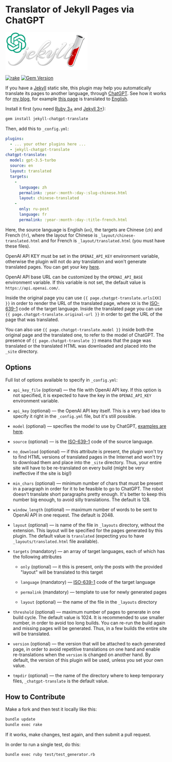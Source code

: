 # Translator of Jekyll Pages via ChatGPT

![logo](logo.png)

[![rake](https://github.com/yegor256/jekyll-chatgpt-translate/actions/workflows/rake.yml/badge.svg)](https://github.com/yegor256/jekyll-chatgpt-translate/actions/workflows/rake.yml)
[![Gem Version](https://badge.fury.io/rb/jekyll-chatgpt-translate.svg)](http://badge.fury.io/rb/jekyll-chatgpt-translate)

If you have a [Jekyll](https://jekyllrb.com/) static site,
this plugin may help you automatically
translate its pages to another language, through
[ChatGPT](https://chat.openai.com/). See how it
works for [my blog](https://github.com/yegor256/ru.yegor256.com),
for example [this page](https://ru.yegor256.com/2023-08-13-dictators.html)
is translated to
[English](https://ru.yegor256.com/english/2023-08-13-dictators.html).

Install it first (you need
[Ruby 3+](https://www.ruby-lang.org/en/news/2020/12/25/ruby-3-0-0-released/)
and [Jekyll 3+](https://jekyllrb.com/)):

```bash
gem install jekyll-chatgpt-translate
```

Then, add this to `_config.yml`:

```yaml
plugins:
  - ... your other plugins here ...
  - jekyll-chatgpt-translate
chatgpt-translate:
  model: gpt-3.5-turbo
  source: en
  layout: translated
  targets: 
    - 
      language: zh
      permalink: :year-:month-:day-:slug-chinese.html
      layout: chinese-translated
    - 
      only: ru-post
      language: fr
      permalink: :year-:month-:day-:title-french.html
```

Here, the source language is English (`en`), the targets are
Chinese (`zh`) and French (`fr`),
where the layout for Chinese is `_layout/chinese-translated.html` and for
French is `_layout/translated.html` (you must have these files).

OpenAI API KEY must be set in the `OPENAI_API_KEY` environment variable,
otherwise
the plugin will not do any translation and won't generate translated pages.
You can get your key
[here][open-ai].

OpenAI API base URL can be customized by the `OPENAI_API_BASE`
environment variable.
If this variable is not set, the default value is `https://api.openai.com/`.

Inside the original page you can use `{{ page.chatgpt-translate.urls[XX] }}`
in order to render the URL
of the translated page, where `XX` is the [ISO-639-1][iso-639]
code of the target language.
Inside the translated page you can use
`{{ page.chatgpt-translate.original-url }}` in order
to get the URL of the page that was translated.

You can also use `{{ page.chatgpt-translate.model }}`
inside both the original page and the translated one,
to refer to the model of ChatGPT.
The presence of `{{ page.chatgpt-translate }}` means that the
page was translated or the translated HTML was downloaded
and placed into the `_site` directory.

## Options

Full list of options available to specify in `_config.yml`:

* `api_key_file` (optional) — the file with OpenAI API key.
If this option is not specified,
  it is expected to have the key in the `OPENAI_API_KEY` environment variable.

* `api_key` (optional) — the OpenAI API key itself. This is a very bad idea to
  specify it right in the `_config.yml` file, but it's still possible.

* `model` (optional) — specifies the model to use by ChatGPT,
  [examples are here](https://github.com/alexrudall/ruby-openai#models).

* `source` (optional) — is the [ISO-639-1][iso-639] code of the source language.

* `no_download` (optional) — if this attribute is present, the plugin won't try
  to find HTML versions of translated pages in the Internet and won't try to
  download them and place into the `_site` directory. Thus, your entire site
  will have to be re-translated on every build (might be very ineffective
  if the site is big!)

* `min_chars` (optional) — minimum number of chars that must be present in
  a paragraph in order for it to be feasible to go to ChatGPT. The robot
  doesn't translate short paragraphs pretty enough. It's better to keep this
  number big enough, to avoid silly translations. The default is 128.

* `window_length` (optional) — maximum number of words to be sent to
  OpenAI API in one
  request. The default is 2048.

* `layout` (optional) — is name of the file in `_layouts` directory,
  without the extension.
  This layout will be specified for the pages generated by this plugin.
  The default value is `translated` (expecting you to have
  `_layouts/translated.html` file available).

* `targets` (mandatory) — an array of target languages, each of
  which has the following attributes

  * `only` (optional) —
    it this is present, only the posts with the provided "layout"
    will be translated to this target

  * `language` (mandatory) —
    [ISO-639-1][iso-639] code of the target language

  * `permalink` (mandatory) — template to use for newly generated pages

  * `layout` (optional) — the name of the file in the `_layouts` directory

* `threshold` (optional) — maximum number of pages to generate
  in one build cycle.
  The default value is 1024. It is recommended to use smaller number, in order
  to avoid too long builds. You can re-run the build again and missing pages
  will be generated. Thus, in a few builds the entire site will be translated.

* `version` (optional) — the version that will be attached to each
  generated page,
  in order to avoid repetitive translations on one hand
  and enable re-translations
  when the `version` is changed on another hand. By default, the version of
  this plugin will be used, unless you set your own value.

* `tmpdir` (optional) — the name of the directory where to keep temporary files,
  `_chatgpt-translate` is the default value.

## How to Contribute

Make a fork and then test it locally like this:

```bash
bundle update
bundle exec rake
```

If it works, make changes, test again, and then submit a pull request.

In order to run a single test, do this:

```bash
bundle exec ruby test/test_generator.rb
```

[open-ai]: https://help.openai.com/en/articles/4936850-where-do-i-find-my-secret-api-key
[iso-639]: https://en.wikipedia.org/wiki/List_of_ISO_639-1_codes
